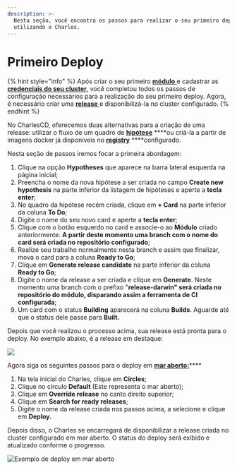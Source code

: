 ```yaml
---
description: >-
  Nesta seção, você encontra os passos para realizar o seu primeiro deploy
  utilizando o Charles.
---
```


# Primeiro Deploy

{% hint style="info" %}
Após criar o seu primeiro [**módulo** ](https://docs.charlescd.io/v/v0.2.7/primeiros-passos/criando-modulos)e cadastrar as [**credenciais do seu cluster**,](https://docs.charlescd.io/v/v0.2.7/primeiros-passos/definindo-workspace/configurando-cluster) você completou todos os passos de configuração necessários para a realização do seu primeiro deploy. Agora, é necessário criar uma [**release** ](https://docs.charlescd.io/v/v0.2.7/referencia/release)e disponibilizá-la no cluster configurado.
{% endhint %}

No CharlesCD, oferecemos duas alternativas para a criação de uma release: utilizar o fluxo de um quadro de [**hipótese**](https://docs.charlescd.io/v/v0.2.7/referencia/hipotese) ****ou criá-la a partir de imagens docker já disponíveis no [**registry**](https://docs.charlescd.io/v/v0.2.7/primeiros-passos/definindo-workspace/docker-registry) ****configurado. 

Nesta seção de passos iremos focar a primeira abordagem:

1. Clique na opção **Hypotheses** que aparece na barra lateral esquerda na página inicial;
2.  Preencha o nome da nova hipótese a ser criada no campo **Create new hypothesis** na parte inferior da listagem de hipóteses e aperte a **tecla enter**;
3. No quadro da hipótese recém criada, clique em **+ Card** na parte inferior da coluna **To Do**;
4. Digite o nome do seu novo card e aperte a **tecla enter**;
5. Clique com o botão esquerdo no card e associe-o ao **Módulo** criado anteriormente. **A partir deste momento uma branch com o nome do card será criada no repositório configurado**;
6. Realize seu trabalho normalmente nesta branch e assim que finalizar, mova o card para a coluna **Ready to Go**;
7. Clique em **Generate release candidate** na parte inferior da coluna **Ready to Go**;
8. Digite o nome da release a ser criada e clique em **Generate**. Neste momento uma branch com o prefixo "**release-darwin" será criada no repositório do módulo, disparando assim a ferramenta de CI configurada**;
9. Um card com o status **Building** aparecerá na coluna **Builds**. Aguarde até que o status dele passe para **Built.**

Depois que você realizou o processo acima, sua release está pronta para o deploy. No exemplo abaixo, é a release em destaque: 

![](../.gitbook/assets/chrome-capture-4-.gif)

Agora siga os seguintes passos para o deploy em [**mar aberto:**](https://docs.charlescd.io/v/v0.2.7/principais-conceitos#mar-aberto-default)\*\*\*\*

1. Na tela inicial do Charles, clique em **Circles**;
2. Clique no círculo **Default** \(Este representa o mar aberto\);
3. Clique em **Override release** no canto direito superior;
4. Clique em **Search for ready releases**;
5. Digite o nome da release criada nos passos acima, a selecione e clique em **Deploy.**

Depois disso, o Charles se encarregará de disponibilizar a release criada no cluster configurado em mar aberto. O status do deploy será exibido e atualizado conforme o progresso.

![Exemplo de deploy em mar aberto](../.gitbook/assets/primeiro-deploy.gif)

